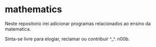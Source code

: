 # mathematics
Neste repositorio irei adicionar programas relacionados ao ensino da matematica.

Sinta-se livre para elogiar, reclamar ou contribuir ^_^.
n00b.
